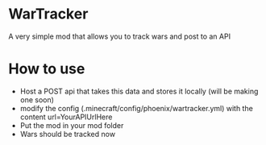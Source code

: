 # WarTracker
A very simple mod that allows you to track wars and post to an API

# How to use
- Host a POST api that takes this data and stores it locally (will be making one soon)
- modify the config (.minecraft/config/phoenix/wartracker.yml) with the content
     url=YourAPIUrlHere
- Put the mod in your mod folder
- Wars should be tracked now
